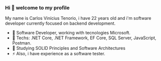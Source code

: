 ### Hi 👋 welcome to my profile

My name is Carlos Vinícius Tenorio, i have 22 years old and i'm software developer currently focused on backend development.

- 💼 Software Developer, working with tecnologies Microsoft.
- 💬 Techs: .NET Core, .NET Framework, EF Core, SQL Server, JavaScript, Postman.
- 🌱 Studying SOLID Principles and Software Architectures
- ⚡ Also, i have experience as a software tester.
